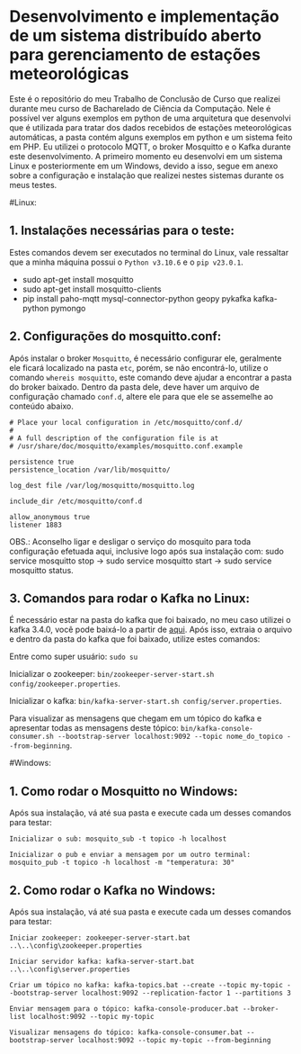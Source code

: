 # Desenvolvimento e implementação de um sistema distribuído aberto para gerenciamento de estações meteorológicas
Este é o repositório do meu Trabalho de Conclusão de Curso que realizei durante meu curso de Bacharelado de Ciência da Computação. Nele é possível ver alguns exemplos em python de uma arquitetura que desenvolvi que é utilizada para tratar dos dados recebidos de estações meteorológicas automáticas, a pasta contém alguns exemplos em python e um sistema feito em PHP. Eu utilizei o protocolo MQTT, o broker Mosquitto e o Kafka durante este desenvolvimento. A primeiro momento eu desenvolvi em um sistema Linux e posteriormente em um Windows, devido a isso, segue em anexo sobre a configuração e instalação que realizei nestes sistemas durante os meus testes.

#Linux:

## 1. Instalações necessárias para o teste:
Estes comandos devem ser executados no terminal do Linux, vale ressaltar que a minha máquina possui o ```Python v3.10.6``` e o ```pip v23.0.1```.
- sudo apt-get install mosquitto
- sudo apt-get install mosquitto-clients
- pip install paho-mqtt mysql-connector-python geopy pykafka kafka-python pymongo

## 2. Configurações do mosquitto.conf:
Após instalar o broker ```Mosquitto```, é necessário configurar ele, geralmente ele ficará localizado na pasta ```etc```, porém, se não encontrá-lo, utilize o comando ```whereis mosquitto```, este comando deve ajudar a encontrar a pasta do broker baixado. Dentro da pasta dele, deve haver um arquivo de configuração chamado ```conf.d```, altere ele para que ele se assemelhe ao conteúdo abaixo.

```
# Place your local configuration in /etc/mosquitto/conf.d/
#
# A full description of the configuration file is at
# /usr/share/doc/mosquitto/examples/mosquitto.conf.example

persistence true
persistence_location /var/lib/mosquitto/

log_dest file /var/log/mosquitto/mosquitto.log

include_dir /etc/mosquitto/conf.d

allow_anonymous true
listener 1883
```
OBS.: Aconselho ligar e desligar o serviço do mosquito para toda configuração efetuada aqui, inclusive logo após sua instalação com:
sudo service mosquitto stop -> sudo service mosquitto start -> sudo service mosquitto status.

## 3. Comandos para rodar o Kafka no Linux:
É necessário estar na pasta do kafka que foi baixado, no meu caso utilizei o kafka 3.4.0, você pode baixá-lo a partir de [aqui](https://kafka.apache.org/downloads). Após isso, extraia o arquivo e dentro da pasta do kafka que foi baixado, utilize estes comandos:

Entre como super usuário: ```sudo su```

Inicializar o zookeeper: ```bin/zookeeper-server-start.sh config/zookeeper.properties```.

Inicializar o kafka: ```bin/kafka-server-start.sh config/server.properties```.

Para visualizar as mensagens que chegam em um tópico do kafka e apresentar todas as mensagens deste tópico: ```bin/kafka-console-consumer.sh --bootstrap-server localhost:9092 --topic nome_do_topico --from-beginning```.

#Windows:

## 1. Como rodar o Mosquitto no Windows:
Após sua instalação, vá até sua pasta e execute cada um desses comandos para testar:

```
Inicializar o sub: mosquito_sub -t topico -h localhost

Inicializar o pub e enviar a mensagem por um outro terminal: mosquito_pub -t topico -h localhost -m "temperatura: 30"
```

## 2. Como rodar o Kafka no Windows:
Após sua instalação, vá até sua pasta e execute cada um desses comandos para testar:

```
Iniciar zookeeper: zookeeper-server-start.bat ..\..\config\zookeeper.properties

Iniciar servidor kafka: kafka-server-start.bat ..\..\config\server.properties

Criar um tópico no kafka: kafka-topics.bat --create --topic my-topic --bootstrap-server localhost:9092 --replication-factor 1 --partitions 3

Enviar mensagem para o tópico: kafka-console-producer.bat --broker-list localhost:9092 --topic my-topic

Visualizar mensagens do tópico: kafka-console-consumer.bat --bootstrap-server localhost:9092 --topic my-topic --from-beginning
```

